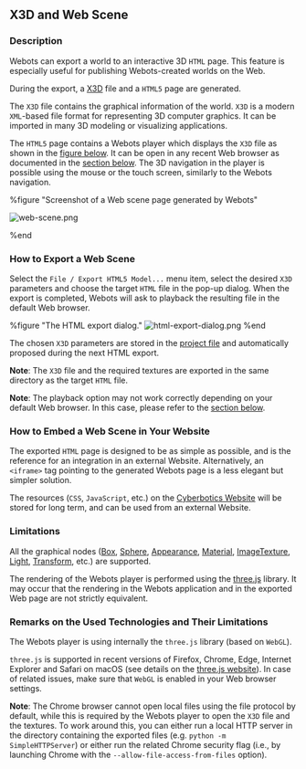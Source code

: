 ## X3D and Web Scene

### Description

Webots can export a world to an interactive 3D `HTML` page.
This feature is especially useful for publishing Webots-created worlds on the Web.

During the export, a [X3D](http://www.web3d.org/x3d/what-x3d) file and a `HTML5` page are generated.

The `X3D` file contains the graphical information of the world.
`X3D` is a modern `XML`-based file format for representing 3D computer graphics.
It can be imported in many 3D modeling or visualizing applications.

The `HTML5` page contains a Webots player which displays the `X3D` file as shown in the [figure below](#screenshot-of-a-web-scene-page-generated-by-webots).
It can be open in any recent Web browser as documented in the [section below](#remarks-on-the-used-technologies-and-their-limitations).
The 3D navigation in the player is possible using the mouse or the touch screen, similarly to the Webots navigation.

%figure "Screenshot of a Web scene page generated by Webots"

![web-scene.png](images/web-scene.png)

%end

### How to Export a Web Scene

Select the `File / Export HTML5 Model...` menu item, select the desired `X3D` parameters and choose the target `HTML` file in the pop-up dialog.
When the export is completed, Webots will ask to playback the resulting file in the default Web browser.

%figure "The HTML export dialog."
![html-export-dialog.png](images/html-export-dialog.png)
%end

The chosen `X3D` parameters are stored in the [project file](the-standard-file-hierarchy-of-a-project.md#the-project-files) and automatically proposed during the next HTML export.

**Note**: The `X3D` file and the required textures are exported in the same directory as the target `HTML` file.

**Note**: The playback option may not work correctly depending on your default Web browser.
In this case, please refer to the [section below](#remarks-on-the-used-technologies-and-their-limitations).

### How to Embed a Web Scene in Your Website

The exported `HTML` page is designed to be as simple as possible, and is the reference for an integration in an external Website.
Alternatively, an `<iframe>` tag pointing to the generated Webots page is a less elegant but simpler solution.

The resources (`CSS`, `JavaScript`, etc.) on the [Cyberbotics Website](https://www.cyberbotics.com) will be stored for long term, and can be used from an external Website.

### Limitations

All the graphical nodes ([Box](../reference/box.md), [Sphere](../reference/sphere.md), [Appearance](../reference/appearance.md), [Material](../reference/material.md), [ImageTexture](../reference/imagetexture.md), [Light](../reference/light.md), [Transform](../reference/transform.md), etc.) are supported.

The rendering of the Webots player is performed using the [three.js](https://threejs.org/) library.
It may occur that the rendering in the Webots application and in the exported Web page are not strictly equivalent.

### Remarks on the Used Technologies and Their Limitations

The Webots player is using internally the `three.js` library (based on `WebGL`).

`three.js` is supported in recent versions of Firefox, Chrome, Edge, Internet Explorer and Safari on macOS (see details on the [three.js website](https://threejs.org/)).
In case of related issues, make sure that `WebGL` is enabled in your Web browser settings.

**Note**: The Chrome browser cannot open local files using the file protocol by default, while this is required by the Webots player to open the `X3D` file and the textures.
To work around this, you can either run a local HTTP server in the directory containing the exported files (e.g. `python -m SimpleHTTPServer`) or either run the related Chrome security flag (i.e., by launching Chrome with the `--allow-file-access-from-files` option).
